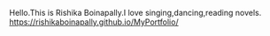 Hello.This is Rishika Boinapally.I love singing,dancing,reading novels.
<br>
https://rishikaboinapally.github.io/MyPortfolio/
